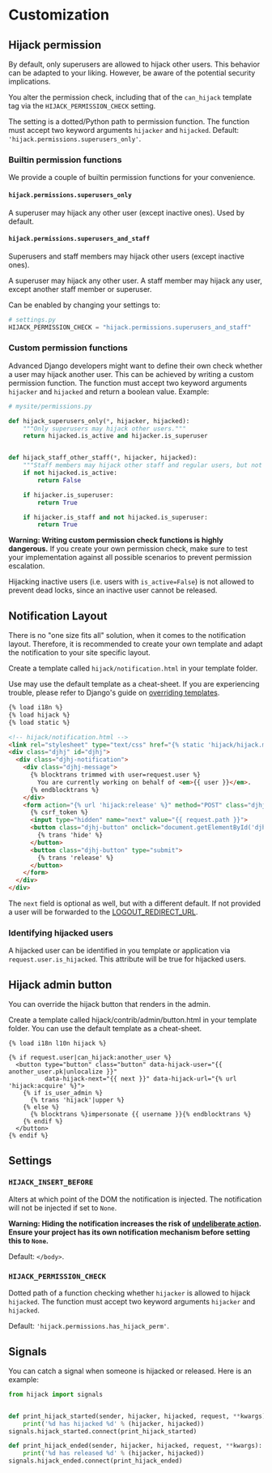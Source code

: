 # Customization

## Hijack permission

By default, only superusers are allowed to hijack other users. This behavior
can be adapted to your liking. However, be aware of the potential security implications.

You alter the permission check, including that of the `can_hijack` template tag via the
`HIJACK_PERMISSION_CHECK` setting.

The setting is a dotted/Python path to permission function.
The function must accept two keyword arguments `hijacker` and `hijacked`.
Default: `'hijack.permissions.superusers_only'`.

### Builtin permission functions

We provide a couple of builtin permission functions for your convenience.

#### `hijack.permissions.superusers_only`

A superuser may hijack any other user (except inactive ones).
Used by default.

#### `hijack.permissions.superusers_and_staff`

Superusers and staff members may hijack other users (except inactive ones).

A superuser may hijack any other user.
A staff member may hijack any user, except another staff member or superuser.

Can be enabled by changing your settings to:

```python
# settings.py
HIJACK_PERMISSION_CHECK = "hijack.permissions.superusers_and_staff"
```

### Custom permission functions

Advanced Django developers might want to define their own check whether a user may
hijack another user. This can be achieved by writing a custom permission function.
The function must accept two keyword arguments `hijacker` and `hijacked` and return
a boolean value. Example:

```python
# mysite/permissions.py

def hijack_superusers_only(*, hijacker, hijacked):
    """Only superusers may hijack other users."""
    return hijacked.is_active and hijacker.is_superuser


def hijack_staff_other_staff(*, hijacker, hijacked):
    """Staff members may hijack other staff and regular users, but not superusers."""
    if not hijacked.is_active:
        return False

    if hijacker.is_superuser:
        return True

    if hijacker.is_staff and not hijacked.is_superuser:
        return True
```

**Warning: Writing custom permission check functions is highly dangerous.**
If you create your own permission check, make sure to test your implementation against
all possible scenarios to prevent permission escalation.

Hijacking inactive users (i.e. users with `is_active=False`) is not allowed to prevent
dead locks, since an inactive user cannot be released.

## Notification Layout

There is no "one size fits all" solution, when it comes to the notification layout.
Therefore, it is recommended to create your own template and adapt the notification
to your site specific layout.

Create a template called `hijack/notification.html` in your template folder.

Use may use the default template as a cheat-sheet. If you are experiencing trouble,
please refer to Django's guide on [overriding templates][overriding-templates].

```html
{% load i18n %}
{% load hijack %}
{% load static %}

<!-- hijack/notification.html -->
<link rel="stylesheet" type="text/css" href="{% static 'hijack/hijack.min.css' %}" media="screen">
<div class="djhj" id="djhj">
  <div class="djhj-notification">
    <div class="djhj-message">
      {% blocktrans trimmed with user=request.user %}
        You are currently working on behalf of <em>{{ user }}</em>.
      {% endblocktrans %}
    </div>
    <form action="{% url 'hijack:release' %}" method="POST" class="djhj-actions">
      {% csrf_token %}
      <input type="hidden" name="next" value="{{ request.path }}">
      <button class="djhj-button" onclick="document.getElementById('djhj').style.display = 'none';" type="button">
        {% trans 'hide' %}
      </button>
      <button class="djhj-button" type="submit">
        {% trans 'release' %}
      </button>
    </form>
  </div>
</div>
```

The `next` field is optional as well, but with a different default. If not provided
a user will be forwarded to the [LOGOUT_REDIRECT_URL][LOGOUT_REDIRECT_URL].

[overriding-templates]: https://docs.djangoproject.com/en/3.1/howto/overriding-templates/
[LOGOUT_REDIRECT_URL]: https://docs.djangoproject.com/en/stable/ref/settings/#logout-redirect-url

### Identifying hijacked users

A hijacked user can be identified in you template or application via
`request.user.is_hijacked`. This attribute will be true for hijacked users.

## Hijack admin button

You can override the hijack button that renders in the admin.

Create a template called hijack/contrib/admin/button.html in your template folder.
You can use the default template as a cheat-sheet.

```
{% load i18n l10n hijack %}

{% if request.user|can_hijack:another_user %}
  <button type="button" class="button" data-hijack-user="{{ another_user.pk|unlocalize }}"
          data-hijack-next="{{ next }}" data-hijack-url="{% url 'hijack:acquire' %}">
    {% if is_user_admin %}
      {% trans 'hijack'|upper %}
    {% else %}
      {% blocktrans %}impersonate {{ username }}{% endblocktrans %}
    {% endif %}
  </button>
{% endif %}
```

## Settings

### `HIJACK_INSERT_BEFORE`

Alters at which point of the DOM the notification is injected.  The notification will not be injected if set to `None`.

**Warning: Hiding the notification increases the risk of [undeliberate action](security.md#undeliberate-action).
Ensure your project has its own notification mechanism before setting this to `None`.**

Default: `</body>`.

### `HIJACK_PERMISSION_CHECK`
Dotted path of a function checking whether `hijacker` is allowed to hijack `hijacked`.
The function must accept two keyword arguments `hijacker` and `hijacked`.

Default: `'hijack.permissions.has_hijack_perm'`.

## Signals
You can catch a signal when someone is hijacked or released. Here is an example:

```python
from hijack import signals


def print_hijack_started(sender, hijacker, hijacked, request, **kwargs):
    print('%d has hijacked %d' % (hijacker, hijacked))
signals.hijack_started.connect(print_hijack_started)

def print_hijack_ended(sender, hijacker, hijacked, request, **kwargs):
    print('%d has released %d' % (hijacker, hijacked))
signals.hijack_ended.connect(print_hijack_ended)
```
